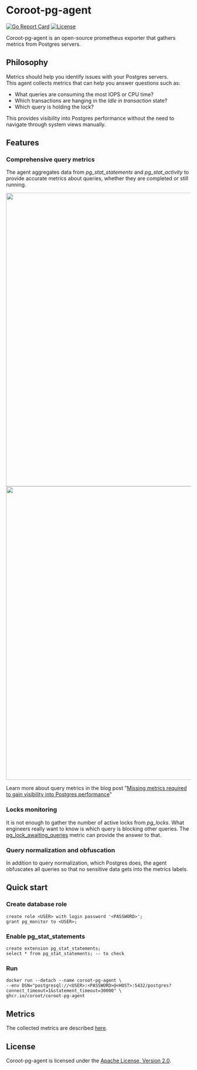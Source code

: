 # Coroot-pg-agent

[![Go Report Card](https://goreportcard.com/badge/github.com/coroot/coroot-pg-agent)](https://goreportcard.com/report/github.com/coroot/coroot-pg-agent)
[![License](https://img.shields.io/badge/License-Apache_2.0-blue.svg)](https://opensource.org/licenses/Apache-2.0)


Coroot-pg-agent is an open-source prometheus exporter that gathers metrics from Postgres servers.

## Philosophy

Metrics should help you identify issues with your Postgres servers.  
This agent collects metrics that can help you answer questions such as:
  * What queries are consuming the most IOPS or CPU time?
  * Which transactions are hanging in the *Idle in transaction* state?
  * Which query is holding the lock?

This provides visibility into Postgres performance without the need to navigate through system views manually.
  
## Features

### Comprehensive query metrics

The agent aggregates data from *pg_stat_statements* and *pg_stat_activity* to provide accurate
metrics about queries, whether they are completed or still running.

<img src="https://coroot.com/static/img/blog/pg_stat_statements_visibility.svg" width="800" />
<img src="https://coroot.com/static/img/blog/pg_stat_activity_visibility.svg" width="800" />

Learn more about query metrics in the blog post "[Missing metrics required to gain visibility into Postgres performance](https://coroot.com/blog/pg-missing-metrics)"


### Locks monitoring

It is not enough to gather the number of active locks from *pg_locks*. 
What engineers really want to know is which query is blocking other queries.
The [pg_lock_awaiting_queries](https://coroot.com/docs/metrics/pg-agent#pg_lock_awaiting_queries) metric can provide the answer to that.

### Query normalization and obfuscation

In addition to query normalization, which Postgres does, the agent obfuscates all queries so that no sensitive data gets into the metrics labels.

## Quick start

### Create database role

    create role <USER> with login password '<PASSWORD>';
    grant pg_monitor to <USER>;

### Enable pg_stat_statements

    create extension pg_stat_statements;
    select * from pg_stat_statements; -- to check

### Run

    docker run --detach --name coroot-pg-agent \
    --env DSN="postgresql://<USER>:<PASSWORD>@<HOST>:5432/postgres?connect_timeout=1&statement_timeout=30000" \
    ghcr.io/coroot/coroot-pg-agent

## Metrics

The collected metrics are described [here](https://coroot.com/docs/metrics/pg-agent).

## License

Coroot-pg-agent is licensed under the [Apache License, Version 2.0](https://github.com/coroot/coroot-node-agent/blob/main/LICENSE).
